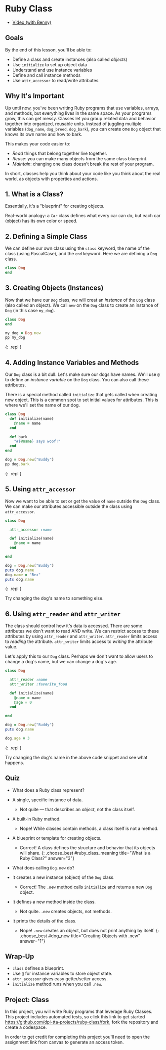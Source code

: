 # Ruby Class

<div class="alert alert-info">
  <ul>
    <li><a href="https://www.youtube.com/watch?v=8N0O9dynK0g">Video (with Benny)</a></li>
  </ul>
</div>

## Goals

By the end of this lesson, you'll be able to:

- Define a class and create instances (also called *objects*)
- Use `initialize` to set up object data
- Understand and use instance variables
- Define and call instance methods
- Use `attr_accessor` to read/write attributes

## Why It's Important

Up until now, you've been writing Ruby programs that use variables, arrays, and methods, but everything lives in the same space. As your programs grow, this can get messy. Classes let you group related data and behavior together into organized, reusable units. Instead of juggling multiple variables (`dog_name`, `dog_breed`, `dog_bark`), you can create one `Dog` object that knows its own name and how to bark.

This makes your code easier to:

- *Read* things that belong together live together.
- *Reuse*: you can make many objects from the same class blueprint.
- *Maintain*: changing one class doesn't break the rest of your program.

In short,  classes help you think about your code like you think about the real world, as objects with properties and actions.

## 1. What is a Class?

Essentially, it's a "blueprint" for creating objects.

Real-world analogy: a `Car` class defines what every car can do, but each car (object) has its own color or speed.

## 2. Defining a Simple Class

We can define our own class using the `class` keyword, the name of the class (using PascalCase), and the `end` keyword. Here we are defining a `Dog` class.

```ruby
class Dog
end
```

## 3. Creating Objects (Instances)

Now that we have our `Dog` class, we will creat an *instance* of the `Dog` class (also called an object). We call `new` on the `Dog` class to create an instance of `Dog` (in this case `my_dog`).

```ruby
class Dog
end

my_dog = Dog.new
pp my_dog
```
{: .repl }

## 4. Adding Instance Variables and Methods

Our `Dog` class is a bit dull. Let's make sure our dogs have names. We'll use `@` to define an *instance variable* on the `Dog` class. You can also call these attributes.

There is a special method called `initialize` that gets called when creating new object. This is a common spot to set initial values for attributes. This is where we'll set the name of our dog.

```ruby
class Dog
  def initialize(name)
    @name = name
  end

  def bark
    "#{@name} says woof!"
  end
end

dog = Dog.new("Buddy")
pp dog.bark
```
{: .repl }

## 5. Using `attr_accessor`

Now we want to be able to set or get the value of `name` outside the `Dog` class. We can make our attributes accessible outside the class using `attr_accessor`.

```ruby
class Dog

  attr_accessor :name

  def initialize(name)
    @name = name
  end

end

dog = Dog.new("Buddy")
puts dog.name
dog.name = "Rex"
puts dog.name
```
{: .repl }

<aside class="tip">
  Try changing the dog's name to something else.
</aside>

## 6. Using `attr_reader` and `attr_writer`

The class should control how it's data is accessed. There are some attributes we don't want to read AND write. We can restrict access to these attributes by using `attr_reader` and `attr_writer`. `attr_reader` limits access to *reading* the attribute. `attr_writer` limits access to *writing* the attribute value.

Let's apply this to our `Dog` class. Perhaps we don't want to allow users to change a dog's name, but we can change a dog's age.

```ruby
class Dog

  attr_reader :name
  attr_writer :favorite_food

  def initialize(name)
    @name = name
    @age = 0
  end

end

dog = Dog.new("Buddy")
puts dog.name

dog.age = 3
```
{: .repl }

<aside class="tip">
  Try changing the dog's name in the above code snippet and see what happens.
</aside>

<!-- TODO: go under the hood to see how this is creating getter/setter methods -->

## Quiz

- What does a Ruby class represent?
- A single, specific instance of data.
  - Not quite — that describes an *object*, not the class itself.
- A built-in Ruby method.
  - Nope! While classes contain methods, a class itself is not a method.
- A blueprint or template for creating objects.
  - Correct! A class defines the structure and behavior that its objects will share.
{: .choose_best #ruby_class_meaning title="What is a Ruby Class?" answer="3"}

- What does calling `Dog.new` do?
- It creates a new instance (object) of the `Dog` class.
  - Correct! The `.new` method calls `initialize` and returns a new `Dog` object.
- It defines a new method inside the class.
  - Not quite. `.new` creates objects, not methods.
- It prints the details of the class.
  - Nope! `.new` creates an object, but does not print anything by itself.
{: .choose_best #dog_new title="Creating Objects with .new" answer="1"}

## Wrap-Up

- `class` defines a blueprint.
- Use `@` for instance variables to store object state.
- `attr_accessor` gives easy getter/setter access.
- `initialize` method runs when you call `.new`.

## Project: Class

In this project, you will write Ruby programs that leverage Ruby Classes. This project includes automated tests, so click this link to get started <https://github.com/dpi-tta-projects/ruby-class/fork>, fork the repository and create a codespace.

<aside class="warning">
  In order to get credit for completing this project you'll need to open the assignment link from canvas to generate an access token.
</aside>
